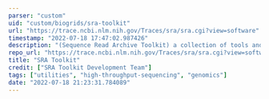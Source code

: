```yaml
---
parser: "custom"
uid: "custom/biogrids/sra-toolkit"
url: "https://trace.ncbi.nlm.nih.gov/Traces/sra/sra.cgi?view=software"
timestamp: "2022-07-18 17:47:02.987426"
description: "(Sequence Read Archive Toolkit) a collection of tools and libraries for using data in the INSDC Sequence Read Archives."
repo_url: "https://trace.ncbi.nlm.nih.gov/Traces/sra/sra.cgi?view=software"
title: "SRA Toolkit"
credit: ["SRA Toolkit Development Team"]
tags: ["utilities", "high-throughput-sequencing", "genomics"]
date: "2022-07-18 21:23:31.784089"
---
```

